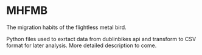 # MHFMB

The migration habits of the flightless metal bird.

Python files used to exrtact data from dublinbikes api and transform to CSV format for later analysis. More detailed description to come.
